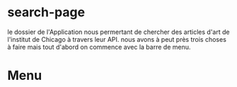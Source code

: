 # search-page
le dossier de l'Application nous permertant de chercher des articles d'art de l'institut de Chicago à travers leur API.
nous avons à peut près trois choses à faire mais tout d'abord on commence avec la barre de menu.
# Menu
